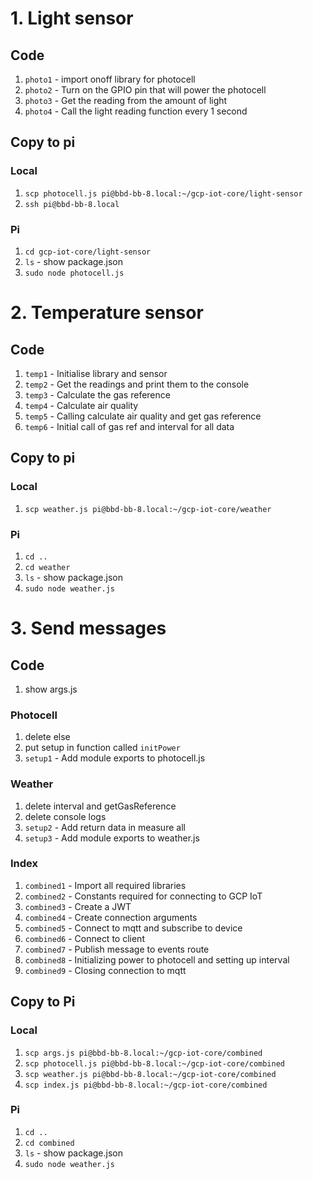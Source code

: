 # 1. Light sensor
## Code
1. `photo1` - import onoff library for photocell
1. `photo2` - Turn on the GPIO pin that will power the photocell
1. `photo3` - Get the reading from the amount of light
1. `photo4` - Call the light reading function every 1 second

## Copy to pi
### Local
1. `scp photocell.js pi@bbd-bb-8.local:~/gcp-iot-core/light-sensor`
1. `ssh pi@bbd-bb-8.local`

### Pi
1. `cd gcp-iot-core/light-sensor`
1. `ls` - show package.json
1. `sudo node photocell.js`

# 2. Temperature sensor
## Code
1. `temp1` - Initialise library and sensor
1. `temp2` - Get the readings and print them to the console
1. `temp3` - Calculate the gas reference
1. `temp4` - Calculate air quality
1. `temp5` - Calling calculate air quality and get gas reference
1. `temp6` - Initial call of gas ref and interval for all data

## Copy to pi
### Local
1. `scp weather.js pi@bbd-bb-8.local:~/gcp-iot-core/weather`

### Pi
1. `cd ..`
1. `cd weather`
1. `ls` - show package.json
1. `sudo node weather.js`

# 3. Send messages
## Code
1. show args.js

### Photocell
1. delete else
1. put setup in function called `initPower`
1. `setup1` - Add module exports to photocell.js

### Weather
1. delete interval and getGasReference
1. delete console logs
1. `setup2` - Add return data in measure all
1. `setup3` - Add module exports to weather.js

### Index
1. `combined1` - Import all required libraries
1. `combined2` - Constants required for connecting to GCP IoT
1. `combined3` - Create a JWT
1. `combined4` - Create connection arguments
1. `combined5` - Connect to mqtt and subscribe to device
1. `combined6` - Connect to client
1. `combined7` - Publish message to events route
1. `combined8` - Initializing power to photocell and setting up interval
1. `combined9` - Closing connection to mqtt

## Copy to Pi
### Local
1. `scp args.js pi@bbd-bb-8.local:~/gcp-iot-core/combined`
1. `scp photocell.js pi@bbd-bb-8.local:~/gcp-iot-core/combined`
1. `scp weather.js pi@bbd-bb-8.local:~/gcp-iot-core/combined`
1. `scp index.js pi@bbd-bb-8.local:~/gcp-iot-core/combined`

### Pi
1. `cd ..`
1. `cd combined`
1. `ls` - show package.json
1. `sudo node weather.js`